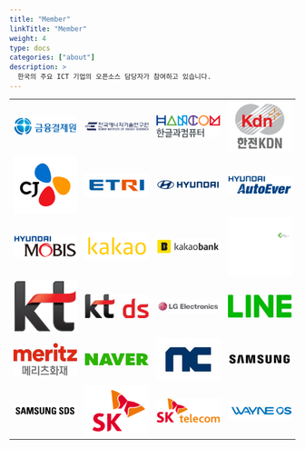 ```yaml
---
title: "Member"
linkTitle: "Member"
weight: 4
type: docs
categories: ["about"]
description: >
  한국의 주요 ICT 기업의 오픈소스 담당자가 참여하고 있습니다.
---
```

 <table>
    <tr>
        <td><img src="../../../images/content/about/logo/financial.png" alt="금융결제원" width=400px></td>
        <td><img src="../../../images/content/about/logo/kier.png" alt="한국에너지기연구원" width=400px></td>
        <td><img src="../../../images/content/about/logo/hancom.png" alt="한글과컴퓨터" width=400px></td>
        <td><img src="../../../images/content/about/logo/kdn.png" alt="한전KDN" width=400px></td>
    </tr>
     <tr>
        <td><img src="../../../images/content/about/logo/cj.png" alt="CJ" width=400px></td>
        <td><img src="../../../images/content/about/logo/etri.tif" alt="ETRI" width=400px></td>
        <td><img src="../../../images/content/about/logo/hd.png" alt="현대" width=400px></td>
        <td><img src="../../../images/content/about/logo/hd_autoever.tif" alt="현대오토에버" width=400px></td>
    </tr>
     <tr>
        <td><img src="../../../images/content/about/logo/hd_mobis.png" alt="현대모비스" width=400px></td>
        <td><img src="../../../images/content/about/logo/kakao.png" alt="카카오" width=400px></td>
        <td><img src="../../../images/content/about/logo/kakaobank.png" alt="카카오뱅크" width=400px></td>
        <td><img src="../../../images/content/about/logo/kohyoung.png" alt="Koh Young" width=400px></td>
    </tr>
     <tr>
        <td><img src="../../../images/content/about/logo/kt.png" alt="KT" width=400px></td>
        <td><img src="../../../images/content/about/logo/ktds.jpg" alt="KT ds" width=400px></td>
        <td><img src="../../../images/content/about/logo/lge.jpg" alt="LG전자" width=400px></td>
        <td><img src="../../../images/content/about/logo/line.jpg" alt="LINE" width=400px></td>
    </tr>
     <tr>
        <td><img src="../../../images/content/about/logo/meritz.jpg" alt="메리츠화재" width=400px></td>
        <td><img src="../../../images/content/about/logo/naver.png" alt="네이버" width=400px></td>
        <td><img src="../../../images/content/about/logo/nc.jpg" alt="NC" width=400px></td>
        <td><img src="../../../images/content/about/logo/samsung.png" alt="삼성" width=400px></td>
    </tr>
     <tr>
        <td><img src="../../../images/content/about/logo/samsungsds.png" alt="삼성SDS" width=400px></td>
        <td><img src="../../../images/content/about/logo/sk.png" alt="SK" width=400px></td>
        <td><img src="../../../images/content/about/logo/skt.png" alt="SKT" width=400px></td>
        <td><img src="../../../images/content/about/logo/wayne.png" alt="WAYNE OS" width=400px></td>
    </tr>
</table>